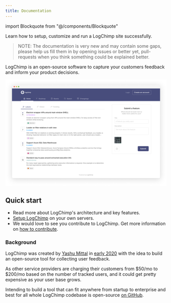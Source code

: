 ```yaml
---
title: Documentation
---
```


<!-- components -->

import Blockquote from "@/components/Blockquote"

Learn how to setup, customize and run a LogChimp site successfully.

<Blockquote type="warning">
NOTE: The documentation is very new and may contain some gaps, please help us fill them in by opening issues or better yet, pull-requests when you think something could be explained better.
</Blockquote>

LogChimp is an open-source software to capture your customers feedback and inform your product decisions.

![LogChimp homepage](/images/docs/logchimp_homepage.png)

## Quick start

- Read more about LogChimp's architecture and key features.
- [Setup LogChimp](/docs/install) on your own servers.
- We would love to see you contribute to LogChimp. Get more information on [how to contribute](/docs/contributing).

### Background

LogChimp was created by [Yashu Mittal](https://twitter.com/mittalyashu77) in [early 2020](https://github.com/logchimp/logchimp/commit/fb7190a4aa8e1da9ec977dd1d4c8dfab9d536be4) with the idea to build an open-source tool for collecting user feedback.

As other service providers are charging their customers from $50/mo to $200/mo based on the number of tracked users, and it could get pretty expensive as your user base grows.

Intending to build a tool that can fit anywhere from startup to enterprise and best for all whole LogChimp codebase is open-source [on GitHub](https://github.com/logchimp/logchimp).
